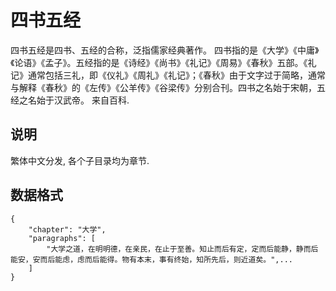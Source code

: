 四书五经
========

四书五经是四书、五经的合称，泛指儒家经典著作。
四书指的是《大学》《中庸》《论语》《孟子》。五经指的是《诗经》《尚书》《礼记》《周易》《春秋》五部。《礼记》通常包括三礼，即《仪礼》《周礼》《礼记》；《春秋》由于文字过于简略，通常与解释《春秋》的《左传》《公羊传》《谷梁传》分别合刊。四书之名始于宋朝，五经之名始于汉武帝。 来自百科.

## 说明

繁体中文分发, 各个子目录均为章节.

## 数据格式

```
{
    "chapter": "大学",
	"paragraphs": [
		"大学之道，在明明德，在亲民，在止于至善。知止而后有定，定而后能静，静而后能安，安而后能虑，虑而后能得。物有本末，事有终始，知所先后，则近道矣。",...
    ]
}
```
